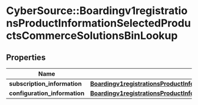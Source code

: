# CyberSource::Boardingv1registrationsProductInformationSelectedProductsCommerceSolutionsBinLookup

## Properties
Name | Type | Description | Notes
------------ | ------------- | ------------- | -------------
**subscription_information** | [**Boardingv1registrationsProductInformationSelectedProductsPaymentsPayerAuthenticationSubscriptionInformation**](Boardingv1registrationsProductInformationSelectedProductsPaymentsPayerAuthenticationSubscriptionInformation.md) |  | [optional] 
**configuration_information** | [**Boardingv1registrationsProductInformationSelectedProductsCommerceSolutionsBinLookupConfigurationInformation**](Boardingv1registrationsProductInformationSelectedProductsCommerceSolutionsBinLookupConfigurationInformation.md) |  | [optional] 


